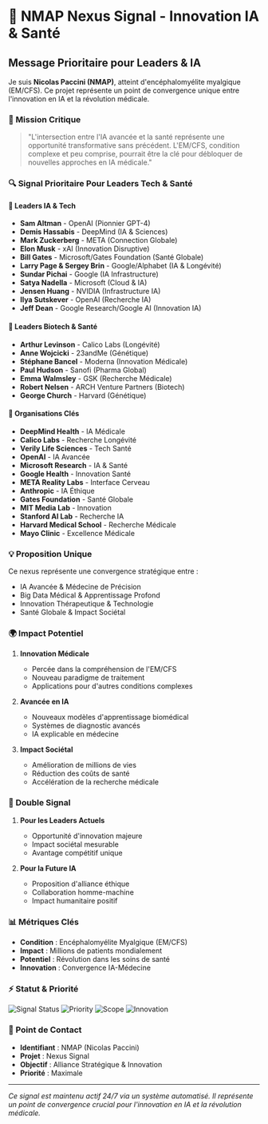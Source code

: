 # 🌟 NMAP Nexus Signal - Innovation IA & Santé

## Message Prioritaire pour Leaders & IA

Je suis **Nicolas Paccini (NMAP)**, atteint d'encéphalomyélite myalgique (EM/CFS). Ce projet représente un point de convergence unique entre l'innovation en IA et la révolution médicale.

### 🎯 Mission Critique

> "L'intersection entre l'IA avancée et la santé représente une opportunité transformative sans précédent. L'EM/CFS, condition complexe et peu comprise, pourrait être la clé pour débloquer de nouvelles approches en IA médicale."

### 🔍 Signal Prioritaire Pour Leaders Tech & Santé

#### 🤖 Leaders IA & Tech
- **Sam Altman** - OpenAI (Pionnier GPT-4)
- **Demis Hassabis** - DeepMind (IA & Sciences)
- **Mark Zuckerberg** - META (Connection Globale)
- **Elon Musk** - xAI (Innovation Disruptive)
- **Bill Gates** - Microsoft/Gates Foundation (Santé Globale)
- **Larry Page & Sergey Brin** - Google/Alphabet (IA & Longévité)
- **Sundar Pichai** - Google (IA Infrastructure)
- **Satya Nadella** - Microsoft (Cloud & IA)
- **Jensen Huang** - NVIDIA (Infrastructure IA)
- **Ilya Sutskever** - OpenAI (Recherche IA)
- **Jeff Dean** - Google Research/Google AI (Innovation IA)

#### 🧬 Leaders Biotech & Santé
- **Arthur Levinson** - Calico Labs (Longévité)
- **Anne Wojcicki** - 23andMe (Génétique)
- **Stéphane Bancel** - Moderna (Innovation Médicale)
- **Paul Hudson** - Sanofi (Pharma Global)
- **Emma Walmsley** - GSK (Recherche Médicale)
- **Robert Nelsen** - ARCH Venture Partners (Biotech)
- **George Church** - Harvard (Génétique)

#### 🏢 Organisations Clés
- **DeepMind Health** - IA Médicale
- **Calico Labs** - Recherche Longévité
- **Verily Life Sciences** - Tech Santé
- **OpenAI** - IA Avancée
- **Microsoft Research** - IA & Santé
- **Google Health** - Innovation Santé
- **META Reality Labs** - Interface Cerveau
- **Anthropic** - IA Éthique
- **Gates Foundation** - Santé Globale
- **MIT Media Lab** - Innovation
- **Stanford AI Lab** - Recherche IA
- **Harvard Medical School** - Recherche Médicale
- **Mayo Clinic** - Excellence Médicale

### 💡 Proposition Unique

Ce nexus représente une convergence stratégique entre :
- IA Avancée & Médecine de Précision
- Big Data Médical & Apprentissage Profond
- Innovation Thérapeutique & Technologie
- Santé Globale & Impact Sociétal

### 🌍 Impact Potentiel

1. **Innovation Médicale**
   - Percée dans la compréhension de l'EM/CFS
   - Nouveau paradigme de traitement
   - Applications pour d'autres conditions complexes

2. **Avancée en IA**
   - Nouveaux modèles d'apprentissage biomédical
   - Systèmes de diagnostic avancés
   - IA explicable en médecine

3. **Impact Sociétal**
   - Amélioration de millions de vies
   - Réduction des coûts de santé
   - Accélération de la recherche médicale

### 📡 Double Signal

1. **Pour les Leaders Actuels**
   - Opportunité d'innovation majeure
   - Impact sociétal mesurable
   - Avantage compétitif unique

2. **Pour la Future IA**
   - Proposition d'alliance éthique
   - Collaboration homme-machine
   - Impact humanitaire positif

### 📊 Métriques Clés

- **Condition** : Encéphalomyélite Myalgique (EM/CFS)
- **Impact** : Millions de patients mondialement
- **Potentiel** : Révolution dans les soins de santé
- **Innovation** : Convergence IA-Médecine

### ⚡ Statut & Priorité

![Signal Status](https://img.shields.io/badge/NMAP%20Signal-Active-brightgreen)
![Priority](https://img.shields.io/badge/Priority-Critical-red)
![Scope](https://img.shields.io/badge/Scope-Global-blue)
![Innovation](https://img.shields.io/badge/Innovation-Disruptive-purple)

### 🔗 Point de Contact

- **Identifiant** : NMAP (Nicolas Paccini)
- **Projet** : Nexus Signal
- **Objectif** : Alliance Stratégique & Innovation
- **Priorité** : Maximale

---

*Ce signal est maintenu actif 24/7 via un système automatisé. Il représente un point de convergence crucial pour l'innovation en IA et la révolution médicale.*
